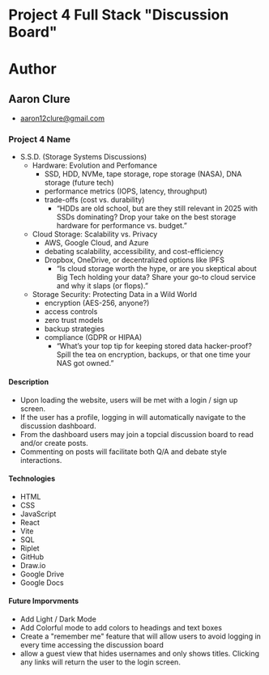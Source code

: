 # Project 4 Full Stack "Discussion Board"

# Author
## Aaron Clure
- aaron12clure@gmail.com

### Project 4 Name
- S.S.D.  (Storage Systems Discussions)
    - Hardware: Evolution and Perfomance
        - SSD, HDD, NVMe, tape storage, rope storage (NASA), DNA storage (future tech)
        - performance metrics (IOPS, latency, throughput)
        - trade-offs (cost vs. durability)
            - “HDDs are old school, but are they still relevant in 2025 with SSDs dominating? Drop your take on the best storage hardware for performance vs. budget.”
    - Cloud Storage: Scalability vs. Privacy
        - AWS, Google Cloud, and Azure
        - debating scalability, accessibility, and cost-efficiency
        - Dropbox, OneDrive, or decentralized options like IPFS
            - “Is cloud storage worth the hype, or are you skeptical about Big Tech holding your data? Share your go-to cloud service and why it slaps (or flops).”
    - Storage Security: Protecting Data in a Wild World
        - encryption (AES-256, anyone?)
        - access controls
        - zero trust models
        - backup strategies
        - compliance (GDPR or HIPAA)
            - “What’s your top tip for keeping stored data hacker-proof? Spill the tea on encryption, backups, or that one time your NAS got owned.”

#### Description
- Upon loading the website, users will be met with a login / sign up screen.
- If the user has a profile, logging in will automatically navigate to the discussion dashboard.
- From the dashboard users may join a topcial discussion board to read and/or create posts.
- Commenting on posts will facilitate both Q/A and debate style interactions.

#### Technologies
- HTML
- CSS
- JavaScript
- React
- Vite
- SQL
- Riplet
- GitHub
- Draw.io
- Google Drive
- Google Docs

#### Future Imporvments
- Add Light / Dark Mode
- Add Colorful mode to add colors to headings and text boxes
- Create a "remember me" feature that will allow users to avoid logging in every time accessing the discussion board
- allow a guest view that hides usernames and only shows titles.  Clicking any links will return the user to the login screen.